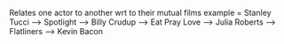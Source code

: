 Relates one actor to another wrt to their mutual films
example =  Stanley Tucci --> Spotlight --> Billy Crudup --> Eat Pray Love --> Julia Roberts --> Flatliners --> Kevin Bacon
